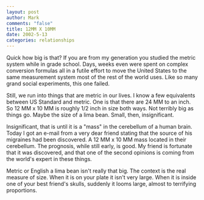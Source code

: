 ```yaml
--- 
layout: post
author: Mark
comments: "false"
title: 12MM X 10MM
date: 2002-5-13
categories: relationships
---
```

Quick how big is that? If you are from my generation you studied the metric system while in grade school. Days, weeks even were spent on complex conversion formulas all in a futile effort to move the United States to the same measurement system most of the rest of the world uses. Like so many grand social experiments, this one failed.

Still, we run into things that are metric in our lives. I know a few equivalents between US Standard and metric. One is that there are 24 MM to an inch. So 12 MM x 10 MM is roughly 1/2 inch in size both ways. Not terribly big as things go. Maybe the size of a lima bean. Small, then, insignificant.

Insignificant, that is until it is a "mass" in the cerebellum of a human brain. Today I got an e-mail from a very dear friend stating that the source of his migraines had been discovered. A 12 MM x 10 MM mass located in their cerebellum. The prognosis, while still early, is good. My friend is fortunate that it was discovered, and that one of the second opinions is coming from the world's expert in these things.

Metric or English a lima bean isn't really that big. The context is the real measure of size. When it is on your plate it isn't very large. When it is inside one of your best friend's skulls, suddenly it looms large, almost to terrifying proportions.

